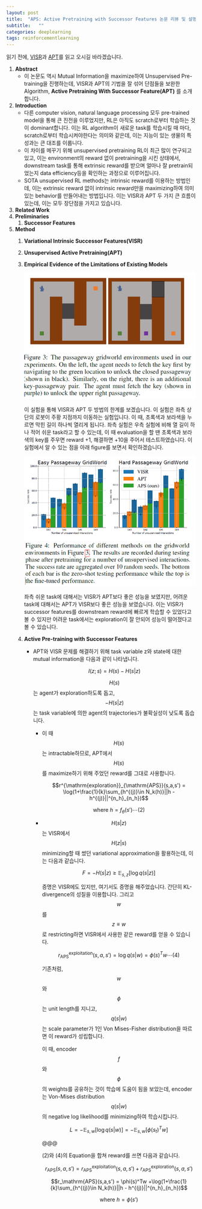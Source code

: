 ```yaml
---
layout: post
title:  "APS: Active Pretraining with Successor Features 논문 리뷰 및 설명"
subtitle:   ""
categories: deeplearning
tags: reinforcementlearning
---
```


읽기 전에, [VISR](https://seolhokim.github.io/deeplearning/2021/07/20/visr/)과 [APT](https://seolhokim.github.io/deeplearning/2021/07/21/apt/)를 읽고 오시길 바라겠습니다.

1. **Abstract**
    - 이 논문도 역시 Mutual Information을 maximize하여 Unsupervised Pre-training을 진행하는데, VISR과 APT의 기법을 잘 섞어 단점들을 보완한 Algorithm, **Active Pretraining With Successor Feature(APT)** 를 소개합니다.
2. **Introduction**
    - 다른 computer vision, natural language processing 모두 pre-trained model을 통해 큰 진전을 이루었지만, RL은 아직도 scratch로부터 학습하는 것이 dominant합니다. 이는 RL algorithm이 새로운 task를 학습시킬 때 마다, scratch로부터 학습시켜야한다는 의미와 같은데, 이는 지능이 있는 생물의 특성과는 큰 대조를 이룹니다.
    - 이 차이를 메꾸기 위해 unsupervised pretraining RL이 최근 많이 연구되고 있고, 이는 environment의 reward 없이 pretraining을 시킨 상태에서, downstream task를 통해 extrinsic reward를 받으며 얼마나 잘 pretrain되었는지 data efficiency등을 확인하는 과정으로 이루어집니다.
    - SOTA unsupervised RL methods는 intrinsic reward를 이용하는 방법인데, 이는 extrinsic reward 없이 intrinsic reward만을 maximizing하여 의미있는 behavior를 만들어내는 방법입니다. 이는 VISR과 APT 두 가지 큰 흐름이 있는데, 이는 모두 장단점을 가지고 있습니다.
3. **Related Work**
4. **Preliminaries**
    1. **Successor Features**
5. **Method**
    1. **Variational Intrinsic Successor Features(VISR)**
    2. **Unsupervised Active Pretraining(APT)**
    3. **Empirical Evidence of the Limitations of Existing Models**

        ![aps](/assets/img/aps_0.PNG)

        이 실험을 통해 VISR과 APT 두 방법의 한계를 보겠습니다. 이 실험은 좌측 상단의 로봇이 주황 지점까지 이동하는 실험입니다. 이 때, 초록색과 보라색을 누르면 막힌 길이 하나씩 열리게 됩니다. 좌측 실험은 우측 실험에 비해 열 길이 하나 적어 쉬운 task라고 할 수 있는데, 이 때 evaluation을 할 땐 초록색과 보라색의 key를 주우면 reward +1, 해결하면 +10을 주어서 테스트하였습니다. 이 실험에서 알 수 있는 점을 아래 figure를 보면서 확인하겠습니다.

        ![aps](/assets/img/aps_1.PNG)

        좌측 쉬운 task에 대해서는 VISR가 APT보다 좋은 성능을 보였지만, 어려운 task에 대해서는 APT가 VISR보다 좋은 성능을 보였습니다. 이는 VISR가 successor features를 downstream reward에 빠르게 학습할 수 있었다고 볼 수 있지만 어려운 task에서는 exploration이 잘 안되어 성능이 떨어졌다고 볼 수 있습니다.

    4. **Active Pre-training with Successor Features**
        - APT와 VISR 문제를 해결하기 위해 task variable z와 state에 대한 mutual information을 다음과 같이 나타냅니다.

            $$I(z;s) = H(s) - H(s|z)$$

            $$H(s)$$는 agent가 exploration하도록 돕고, 
$$-H(s|z)$$ 는 task variable에 의한 agent의 trajectories가 불확실성이 낮도록 돕습니다. 

            - 이 때 $$H(s)$$는 intractable하므로, APT에서 $$H(s)$$를 maximize하기 위해 주었던 reward를 그대로 사용합니다.

                $$r^{\mathrm{exploration}}_{\mathrm{APS}}(s,a,s') = \log(1+\frac{1}{k}\sum_{h^{(j)}\in N_k(h)}||h - h^{(j)}||^{n_h}_{n_h})$$

                $$\mathrm{where}\  h = f_{\theta}(s')\cdots (2)$$

            - $$H(s|z)$$는 VISR에서 
$$H(z|s)$$ minimizing할 때 썼던 variational approximation을 활용하는데, 이는 다음과 같습니다.

                $$F = -H(s|z) \geq \mathbb{E}_{s,z}[\log q(s|z)]$$

                증명은 VISR에도 있지만, 여기서도 증명을 해주었습니다. 간단히 KL-divergence의 성질을 이용합니다. 그리고 $$w$$를 $$z \equiv w$$로 restricting하면 VISR에서 사용한 같은 reward를 얻을 수 있습니다.

                $$r^{\mathrm{exploitation}}_{\mathrm{APS}} (s,a,s') = \log{q(s|w)} = \phi(s)^Tw \cdots(4)$$

                기존처럼, $$w$$와 $$\phi$$는 unit length를 지니고, 
$$q(s|w)$$는 scale parameter가 1인 Von Mises-Fisher distribution을 따르면 이 reward가 성립합니다.

                이 때, encoder $$f$$와 $$\phi$$의 
weights를 공유하는 것이 학습에 도움이 됨을 보았는데, encoder는 Von-Mises distribution $$q(s|w)$$의 
negative log likelihood를 minimizing하여 학습시킵니다. 

                $$L = -\mathbb{E}_{s,w}[\log{q(s|w)}] = - \mathbb{E}_{s,w}[\phi(s_t)^Tw]$$

                @@@

                (2)와 (4)의 Equation을 합쳐 reward를 쓰면 다음과 같습니다. 

                $$r_\mathrm{APS}(s,a,s') = r^{\mathrm{exploitation}}_{\mathrm{APS}} (s,a,s') + r^{\mathrm{exploration}}_{\mathrm{APS}}(s,a,s') $$

                $$r_\mathrm{APS}(s,a,s') = \phi(s)^Tw +\log(1+\frac{1}{k}\sum_{h^{(j)}\in N_k(h)}||h - h^{(j)}||^{n_h}_{n_h})$$

                $$\mathrm{where}\ h = \phi(s')$$
